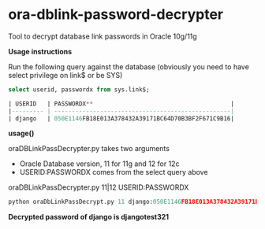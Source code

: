 ora-dblink-password-decrypter
=============================

Tool to decrypt database link passwords in Oracle 10g/11g

**Usage instructions**

Run the following query against the database (obviously you need to have select privilege on link$ or be SYS)

```sql
select userid, passwordx from sys.link$;

| USERID   | PASSWORDX**                                       |
|--------- | --------------------------------------------------|
| django   | 050E1146FB18E013A378432A39171BC64D70B3BF2F671C9B16|
```

**usage()**

oraDBLinkPassDecrypter.py takes two arguments

- Oracle Database version, 11 for 11g and 12 for 12c
- USERID:PASSWORDX comes from the select query above

oraDBLinkPassDecrypter.py 11|12 USERID:PASSWORDX

```python
python oraDbLinkPassDecrypt.py 11 django:050E1146FB18E013A378432A39171BC64D70B3BF2F671C9B16
```

**Decrypted password of django is djangotest321**
